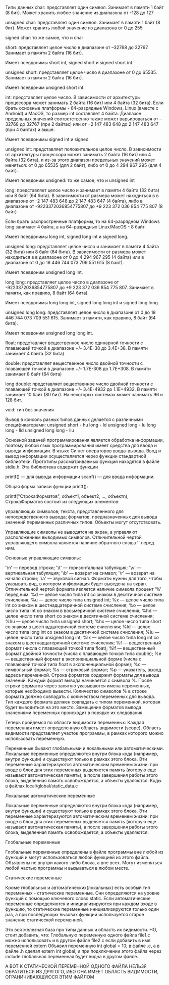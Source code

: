 Типы данных
char: представляет один символ. Занимает в памяти 1 байт (8 бит). Может хранить любое значение из диапазона от -128 до 127

unsigned char: представляет один символ. Занимает в памяти 1 байт (8 бит). Может хранить любой значение из диапазона от 0 до 255

signed char: то же самое, что и char

short: представляет целое число в диапазоне от –32768 до 32767. Занимает в памяти 2 байта (16 бит).

Имеет псевдонимы short int, signed short и signed short int.

unsigned short: представляет целое число в диапазоне от 0 до 65535. Занимает в памяти 2 байта (16 бит).

Имеет псевдоним unsigned short int.

int: представляет целое число. В зависимости от архитектуры процессора может занимать 2 байта (16 бит) или 4 байта (32 бита). Если брать основные платформы - 64-разрядные Windows, Linux (вместе с Android) и MacOS, то размер int составляет 4 байта. Диапазон предельных значений соответственно также может варьироваться от –32768 до 32767 (при 2 байтах) или от −2 147 483 648 до 2 147 483 647 (при 4 байтах) и выше.

Имеет псевдонимы signed int и signed

unsigned int: представляет положительное целое число. В зависимости от архитектуры процессора может занимать 2 байта (16 бит) или 4 байта (32 бита), и из-за этого диапазон предельных значений может меняться: от 0 до 65535 (для 2 байт), либо от 0 до 4 294 967 295 (для 4 байт).

Имеет псевдоним unsigned: то же самое, что и unsigned int

long: представляет целое число и занимает в памяти 4 байта (32 бита) или 8 байт (64 бита). В зависимости от размера может находиться в в диапазоне от -2 147 483 648 до 2 147 483 647 (4 байта), либо в диапазоне от -9223372036854775807 до +9 223 372 036 854 775 807 (8 байт)

Если брать распростренные платформы, то на 64-разрядном Windows long занимает 4 байта, а на 64-разрядных Linux/MacOS - 8 байт.

Имеет псевдонимы long int, signed long int и signed long.

unsigned long: представляет целое число и занимает в памяти 4 байта (32 бита) или 8 байт (64 бита). В зависимости от размера может находиться в в диапазоне от 0 до 4 294 967 295 (4 байта) или в диапазоне от 0 до 18 446 744 073 709 551 615 (8 байт).

Имеет псевдоним unsigned long int.

long long: представляет целое число в диапазоне от -9223372036854775807 до +9 223 372 036 854 775 807. Занимает в памяти, как правило, 8 байт (64 бита).

Имеет псевдонимы long long int, signed long long int и signed long long.

unsigned long long: представляет целое число в диапазоне от 0 до 18 446 744 073 709 551 615. Занимает в памяти, как правило, 8 байт (64 бита).

Имеет псевдоним unsigned long long int.

float: представляет вещественное число одинарной точности с плавающей точкой в диапазоне +/- 3.4E-38 до 3.4E+38. В памяти занимает 4 байта (32 бита)

double: представляет вещественное число двойной точности с плавающей точкой в диапазоне +/- 1.7E-308 до 1.7E+308. В памяти занимает 8 байт (64 бита)

long double: представляет вещественное число двойной точности с плавающей точкой в диапазоне +/- 3.4E-4932 до 1.1E+4932. В памяти занимает 10 байт (80 бит). На некоторых системах может занимать 96 и 128 бит.

void: тип без значения

Вывод в консоль разных типов данных делается с различными спецификаторами:
unsigned short       -  hu
long                 -  ld
unsigned long        -  lu
long long            -  lld
unsigned long long   -  llu


Основной задачей программирования является обработка информации, поэтому любой язык программирования имеет средства для ввода и вывода информации. В языке Си нет операторов ввода-вывода.
Ввод и вывод информации осуществляется через функции стандартной библиотеки. Прототипы рассматриваемых функций находятся в файле stdio.h. Эта библиотека содержит функции

printf() — для вывода информации
scanf()  — для ввода информации.

Общая форма записи функции printf():

 printf("СтрокаФорматов", объект1, объект2, …, объектn);
СтрокаФорматов состоит из следующих элементов:

управляющих символов;
текста, представленного для непосредственного вывода;
форматов, предназначенных для вывода значений переменных различных типов.
Объекты могут отсутствовать.

Управляющие символы не выводятся на экран, а управляют расположением выводимых символов. Отличительной чертой управляющего символа является наличие обратного слэша '\' перед ним.

Основные управляющие символы:

'\n' — перевод строки;
'\t' — горизонтальная табуляция;
'\v' — вертикальная табуляция;
'\b' — возврат на символ;
'\r' — возврат на начало строки;
'\a' — звуковой сигнал.
Форматы нужны для того, чтобы указывать вид, в котором информация будет выведена на экран. Отличительной чертой формата является наличие символа процент ‘%’ перед ним:
%d — целое число типа int со знаком в десятичной системе счисления;
%u — целое число типа unsigned int;
%x — целое число типа int со знаком в шестнадцатеричной системе счисления;
%o — целое число типа int со знаком в восьмеричной системе счисления;
%hd — целое число типа short со знаком в десятичной системе счисления;
%hu — целое число типа unsigned short;
%hx — целое число типа short со знаком в шестнадцатеричной системе счисления;
%ld — целое число типа long int со знаком в десятичной системе счисления;
%lu — целое число типа unsigned long int;
%lx — целое число типа long int со знаком в шестнадцатеричной системе счисления;
%f — вещественный формат (числа с плавающей точкой типа float);
%lf — вещественный формат двойной точности (числа с плавающей точкой типа double);
%e — вещественный формат в экспоненциальной форме (числа с плавающей точкой типа float в экспоненциальной форме);
%c — символьный формат;
%s — строковый формат;
%p — указатель, вывод адреса переменной.
Строка форматов содержит форматы для вывода значений. Каждый формат вывода начинается с символа %. После строки форматов через запятую указываются имена переменных, которые необходимо вывести. Количество символов % в строке формата должно совпадать с количеством переменных для вывода. Тип каждого формата должен совпадать с типом переменной, которая будет выводиться на это место. Замещение форматов вывода значениями переменных происходит в порядке их следования.

Теперь пройдемся по области видимости переменных:
Каждая переменная имеет определенную область видимости (scope). Область видимости представляет участок программы, в рамках которого можно использовать переменную.

Переменные бывают глобальными и локальными или автоматическими.
Локальные переменные определяются внутри блока кода (например, внутри функции) и существуют только в рамках этого блока. 
Эти переменные характеризуются автоматическим временем жизни: 
при входе в блок для этих переменных выделяется память (которую еще называют автоматическая память), 
а после завершения работы этого блока, выделенная память освобождается, а объекты удаляются.
Коды в файлах local/global/static_data.c


Локальные автоматические переменные

Локальные переменные определяются внутри блока кода (например, внутри функции) и существуют только в рамках этого блока. 
Эти переменные характеризуются автоматическим временем жизни: при входе в блок для этих переменных выделяется память (которую еще называют автоматическая память), 
а после завершения работы этого блока, выделенная память освобождается, а объекты удаляются.

Глобальные переменные
  
Глобальные переменные определены в файле программы вне любой из функций и могут использоваться любой функцией из этого файла.
Объявлены не внутри какого-либо блока, а вне всех. Могут изменяться любой частью программы и вызываться в любом месте.


Статические переменные

Кроме глобальных и автоматических(локальных) есть особый тип переменных - статические переменные. 
Они определяются на уровне функций с помощью ключевого слово static. 
Если автоматические переменные определяются и инициализируются при каждом входе в функцию, 
то статические переменные инициализируются только один раз, а при последующих вызовах функции используется старое значение статической переменной.

Это вся железная база про типы данных и область их видимости. НО, стоит добавить, что:
Глобальную переменную одного файла file1.c можно использовать и в другом файле file2.c если добавить в имя переменной extern
Объявил переменную int global = 10; в файле .c, а в файле .h сделал extern int global; и при подключении этого файла через include глобальная переменная будет
видна в другом файле.

А ВОТ К СТАТИЧЕСКОЙ ПЕРЕМЕННОЙ ОДНОГО ФАЙЛА НЕЛЬЗЯ ОБРАТИТЬСЯ ИЗ ДРУГОГО, ИБО ОНА ИМЕЕТ ОБЛАСТЬ ВИДИМОСТИ, ОГРАНИЧИВАЮЩУЮСЯ ЭТИМ ФАЙЛОМ 